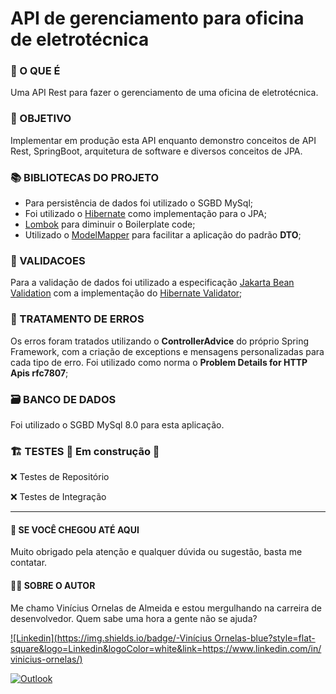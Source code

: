 # API de gerenciamento para oficina de eletrotécnica

### 📰 O QUE É

Uma API Rest para fazer o gerenciamento de uma oficina de eletrotécnica.

### 📝 OBJETIVO

Implementar em produção esta API enquanto demonstro conceitos de API Rest, SpringBoot, arquitetura de software e diversos conceitos de JPA.

### 📚 BIBLIOTECAS DO PROJETO

- Para persistência de dados foi utilizado o SGBD MySql;
- Foi utilizado o [Hibernate](https://hibernate.org/) como implementação para o JPA;
- [Lombok](https://projectlombok.org/) para diminuir o Boilerplate code;
- Utilizado o [ModelMapper](http://modelmapper.org/) para facilitar a aplicação do padrão **DTO**;

### 🚦 VALIDACOES

Para a validação de dados foi utilizado a especificação [Jakarta Bean Validation](https://beanvalidation.org/2.0/) com a implementação do [Hibernate Validator](http://hibernate.org/validator/);

### 🛑 TRATAMENTO DE ERROS

Os erros foram tratados utilizando o **ControllerAdvice** do próprio Spring Framework, com a criação de exceptions e mensagens personalizadas para cada tipo de erro. Foi utilizado como norma o **Problem Details for HTTP Apis rfc7807**;

### 🗃 BANCO DE DADOS

Foi utilizado o  SGBD MySql 8.0 para esta aplicação.

### 🏗 TESTES 🚧 Em construção 🚧

❌ Testes de Repositório

❌ Testes de Integração

------

#### 💬 SE VOCÊ CHEGOU ATÉ AQUI

Muito obrigado pela atenção e qualquer dúvida ou sugestão, basta me contatar.

#### 👨‍💻 SOBRE O AUTOR

Me chamo Vinícius Ornelas de Almeida e estou mergulhando na carreira de desenvolvedor. Quem sabe uma hora a gente não se ajuda?

[![Linkedin](https://img.shields.io/badge/-Vinícius Ornelas-blue?style=flat-square&logo=Linkedin&logoColor=white&link=https://www.linkedin.com/in/vinicius-ornelas/)](https://www.linkedin.com/in/vinicius-ornelas/)

[![Outlook](https://img.shields.io/badge/ornelas95@hotmail.com-0078D4?style=flat-square&logo=microsoft-outlook&logoColor=white)](mailto:ornelas95@hotmail.com)

